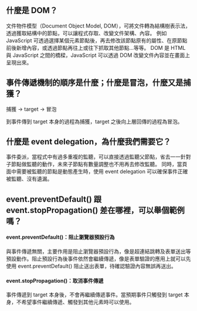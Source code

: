 ## 什麼是 DOM？

文件物件模型（Document Object Model, DOM），可將文件轉為結構樹表示法，透過獲取結構中的節點，可以讓程式存取、改變文件架構、內容。
例如 JavaScript 可透過選擇某個元素節點後，再去修改該節點原有的屬性、在原節點前後新增內容，或透過節點再往上或往下抓取其他節點...等等。
DOM 是 HTML 與 JavaScript 之間的橋樑，JavaScript 可以透過 DOM 改變文件內容並在畫面上呈現出來。

## 事件傳遞機制的順序是什麼；什麼是冒泡，什麼又是捕獲？

捕獲 -> target -> 冒泡

到事件傳到 target 本身的過程為捕獲，target 之後向上層回傳的過程為冒泡。

## 什麼是 event delegation，為什麼我們需要它？

事件委派，當程式中有過多重複的監聽，可以直接透過監聽父節點，省去一一針對子節點做監聽的動作，未來子節點有數量調整也不用再去修改監聽。
同時，當頁面中需要被監聽的節點是動態產生時，使用 event delegation 可以確保事件正確被監聽、沒有遺漏。

## event.preventDefault() 跟 event.stopPropagation() 差在哪裡，可以舉個範例嗎？

#### event.preventDefault()：阻止瀏覽器預設行為
與事件傳遞無關，主要作用是阻止瀏覽器預設行為，像是超連結跳轉及表單送出等預設動作。阻止預設行為後事件依然會繼續傳遞，像是表單驗證的應用上就可以先使用 event.preventDefault() 阻止送出表單，待確認驗證內容無誤再送出。

#### event.stopPropagation()：取消事件傳遞
事件傳遞到 target 本身後，不會再繼續傳遞事件。當預期事件只觸發到 target 本身，不希望事件繼續傳遞、觸發到其他元素時可以使用。


